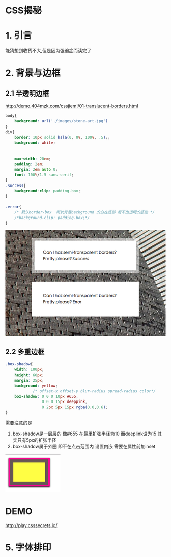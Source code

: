 # CSS揭秘

# 1. 引言

能猜想到收货不大,但是因为强迫症而读完了

# 2. 背景与边框

## 2.1 半透明边框

http://demo.404mzk.com/cssjiemi/01-translucent-borders.html

```css
body{
    background: url('./images/stone-art.jpg')
}
div{
    border: 10px solid hsla(0, 0%, 100%, .5);;
    background: white;
    

    max-width: 20em;
    padding: 2em;
    margin: 2em auto 0;
    font: 100%/1.5 sans-serif;
}
.success{
    background-clip: padding-box;
}

.error{
    /* 默认border-box  所以背景background 的白在底部 看不出透明的感觉 */
    /*background-clip: padding-box;*/
}
```

![](/assets/QQ20180731-231629.png)

## 2.2 多重边框

```css
.box-shadow{
    width: 100px;
    height: 60px;
    margin: 25px;
    background: yellow;
            /* offset-x offset-y blur-radius spread-radius color*/
    box-shadow: 0 0 0 10px #655,
                0 0 0 15px deeppink,
                0 2px 5px 15px rgba(0,0,0.6);
}
```

需要注意的是

1. box-shadow是一层层的 像#655 在最里扩张半径为10 而deeplink设为15 其实只有5px的扩张半径
2. box-shadow属于外圈 即不在点击范围内 设置内嵌 需要在属性前加inset

![](/assets/QQ20180731-234152.png)

# DEMO

http://play.csssecrets.io/


# 5. 字体排印


